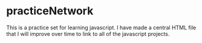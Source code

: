 # practiceNetwork

This is a practice set for learning javascript. 
I have made a central HTML file that I will improve over time 
to link to all of the javascript projects.
